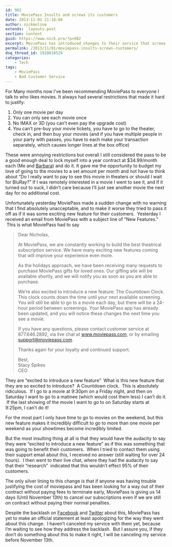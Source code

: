 ```yaml
---
id: 982
title: MoviePass Insults and screws its customers
date: 2013-11-01 21:18:04
author: nickmoline
extends: _layouts.post
section: content
guid: https://www.nick.pro/?p=982
excerpt: MoviePass has introduced changes to their service that screws over their customers, they call it a &quot;feature&quot;
permalink: /2013/11/01/moviepass-insults-screws-customers/
dsq_thread_id: 1928818529
categories:
    - Tech
tags:
    - MoviePass
    - Bad Customer Service
---
```

For Many months now I&#8217;ve been recommending MoviePass to everyone I talk to who likes movies. It always had several restrictions that made it hard to justify:

<!--more-->

1. Only one movie per day
2. You can only see each movie once
3. No IMAX or 3D (you can&#8217;t even pay the upgrade cost)
4. You can&#8217;t pre-buy your movie tickets, you have to go to the theater, check in, and then buy your movies (and if you have multiple people in your party with passes, you have to each make your transaction separately, which causes longer lines at the box office)

These were annoying restrictions but overall I still considered the pass to be a good enough deal to lock myself into a year contract at $34.99/month each (Me and <a href="http://www.barbara.pro/" target="_blank">Barbara</a>) and do it. It gave me the opportunity to budget my love of going to the movies to a set amount per month and not have to think about &#8220;Do I really want to pay to see this movie in theaters or should I wait for BluRay?&#8221; If I was remotely interested in a movie I went to see it, and if it turned out to suck, I didn&#8217;t care because I&#8217;ll just see another movie the next day for no additional cost.

Unfortunately yesterday MoviePass made a sudden change with no warning that I find absolutely unacceptable, and to make it worse they tried to pass it off as if it was some exciting new feature for their customers.  Yesterday I received an email from MoviePass with a subject line of &#8220;New Features.&#8221;  This is what MoviePass had to say

<amp-img src="{{ site.baseurl }}/wp-content/uploads/sites/4/2013/11/Region-capture-12.webp" alt="Screenshot of Moviepass Email" title="Screenshot of Moviepass Email" width="819" height="820" layout="responsive" lightbox>
    <amp-img fallback src="{{ site.baseurl }}/wp-content/uploads/sites/4/2013/11/Region-capture-12.png" alt="Screenshot of Moviepass Email" title="Screenshot of Moviepass Email" width="819" height="820" layout="responsive" lightbox></amp-img>
</amp-img>

> Dear Nicholas,
> 
> At MoviePass, we are constantly working to build the best theatrical subscription service. We have many exciting new features coming that will improve your experience even more.
> 
> As the holidays approach, we have been receiving many requests to purchase MoviePass gifts for loved ones. Our gifting site will be available shortly, and we will notify you as soon as you are able to purchase.
> 
> We’re also excited to introduce a new feature: The Countdown Clock. This clock counts down the time until your next available screening. You will still be able to go to a movie each day, but there will be a 24-hour period between screenings. Your MoviePass app has already been updated, and you will notice these changes the next time you see a movie.
> 
> If you have any questions, please contact customer service at 877.646.2892, via live chat at www.moviepass.com, or by emailing support@moviepass.com.
> 
> Thanks again for your loyalty and continued support.
> 
> Best,  
> Stacy Spikes  
> CEO

They are &#8220;excited to introduce a new feature&#8221;  What is this new feature that they are so excited to introduce?  A Countdown clock.  This is absolutely ridiculous.  If I go to a movie at 9:30pm on a Friday night, and then on Saturday I want to go to a matinee (which would cost them less) I can&#8217;t do it.  If the last showing of the movie I want to go to on Saturday starts at 9:25pm, I can&#8217;t do it!

For the most part I only have time to go to movies on the weekend, but this new feature makes it incredibly difficult to go to more than one movie per weekend as your showtimes become incredibly limited.

But the most insulting thing at all is that they would have the audacity to say they were &#8220;excited to introduce a new feature&#8221; as if this was something that was going to benefit their customers.  When I tried to contact them using their support email about this, I received no answer (still waiting for over 24 hours).  I then went to their live chat, where they had the audacity to say that their &#8220;research&#8221;  indicated that this wouldn&#8217;t effect 95% of their customers.

The only silver lining to this change is that if anyone was having trouble justifying the cost of moviepass and has been looking for a way out of their contract without paying fees to terminate early, MoviePass is giving us 14 days (Until November 13th) to cancel our subscriptions even if we are still on contract without paying their normal penalties.

Despite the backlash on [Facebook](https://www.facebook.com/MoviePass) and [Twitter](https://twitter.com/search?q=MoviePass&src=typd) about this, MoviePass has yet to make an official statement at least apologizing for the way they went about this change.  I haven&#8217;t canceled my service with them yet, because I&#8217;m waiting to see how they address the backlash.  But I assure you, if they don&#8217;t do something about this to make it right, I will be canceling my service before November 13th.
